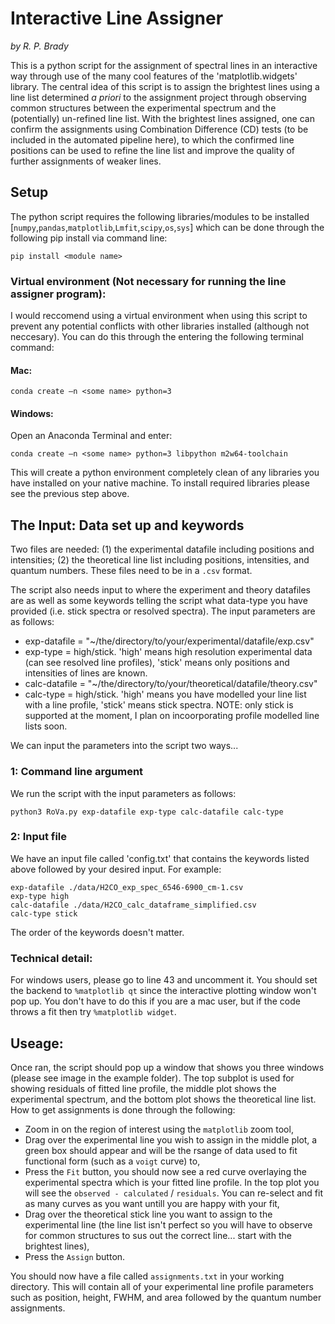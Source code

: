 # Interactive Line Assigner
_by R. P. Brady_

This is a python script for the assignment of spectral lines in an interactive way through use of the many cool features of the 'matplotlib.widgets' library. The central idea of this script is to assign the brightest lines using a line list determined _a priori_ to the assignment project through observing common structures between the experimental spectrum and the (potentially) un-refined line list. With the brightest lines assigned, one can confirm the assignments using Combination Difference (CD) tests (to be included in the automated pipeline here), to which the confirmed line positions can be used to refine the line list and improve the quality of further assignments of weaker lines.

## Setup

The python script requires the following libraries/modules to be installed [`numpy`,`pandas`,`matplotlib`,`Lmfit`,`scipy`,`os`,`sys`] which can be done through the following pip install via command line:

```
pip install <module name>
```

### Virtual environment (Not necessary for running the line assigner program):
I would reccomend using a virtual environment when using this script to prevent any potential conflicts with other libraries installed (although not neccesary). You can do this through the entering the following terminal command:

#### Mac:

```
conda create –n <some name> python=3
```

#### Windows:

Open an Anaconda Terminal and enter:

```
conda create –n <some name> python=3 libpython m2w64-toolchain
```

This will create a python environment completely clean of any libraries you have installed on your native machine. To install required libraries please see the previous step above.

## The Input: Data set up and keywords

Two files are needed: (1) the experimental datafile including positions and intensities; (2) the theoretical line list including positions, intensities, and quantum numbers. These files need to be in a `.csv` format.

The script also needs input to where the experiment and theory datafiles are as well as some keywords telling the script what data-type you have provided (i.e. stick spectra or resolved spectra). The input parameters are as follows:

* exp-datafile = "~/the/directory/to/your/experimental/datafile/exp.csv"
* exp-type = high/stick. 'high' means high resolution experimental data (can see resolved line profiles), 'stick' means only positions and intensities of lines are known.
* calc-datafile = "~/the/directory/to/your/theoretical/datafile/theory.csv"
* calc-type = high/stick. 'high' means you have modelled your line list with a line profile, 'stick' means stick spectra. NOTE: only stick is supported at the moment, I plan on incoorporating profile modelled line lists soon.

We can input the parameters into the script two ways...

### 1: Command line argument

We run the script with the input parameters as follows:
```
python3 RoVa.py exp-datafile exp-type calc-datafile calc-type
```

### 2: Input file

We have an input file called 'config.txt' that contains the keywords listed above followed by your desired input. For example:

```
exp-datafile ./data/H2CO_exp_spec_6546-6900_cm-1.csv 
exp-type high 
calc-datafile ./data/H2CO_calc_dataframe_simplified.csv 
calc-type stick 
```

The order of the keywords doesn't matter.

### Technical detail:

For windows users, please go to line 43 and uncomment it. You should set the backend to `%matplotlib qt` since the interactive plotting window won't pop up. You don't have to do this if you are a mac user, but if the code throws a fit then try `%matplotlib widget`.

## Useage:
Once ran, the script should pop up a window that shows you three windows (please see image in the example folder). The top subplot is used for showing residuals of fitted line profile, the middle plot shows the experimental spectrum, and the bottom plot shows the theoretical line list. How to get assignments is done through the following:

* Zoom in on the region of interest using the `matplotlib` zoom tool,
* Drag over the experimental line you wish to assign in the middle plot, a green box should appear and will be the rsange of data used to fit  functional form (such as a `voigt` curve) to,
* Press the `Fit` button, you should now see a red curve overlaying the experimental spectra which is your fitted line profile. In the top plot you will see the `observed - calculated` / `residuals`. You can re-select and fit as many curves as you want untill you are happy with your fit,
* Drag over the theoretical stick line you want to assign to the experimental line (the line list isn't perfect so you will have to observe for common structures to sus out the correct line... start with the brightest lines),
* Press the `Assign` button.

You should now have a file called `assignments.txt` in your working directory. This will contain all of your experimental line profile parameters such as position, height, FWHM, and area followed by the quantum number assignments.


